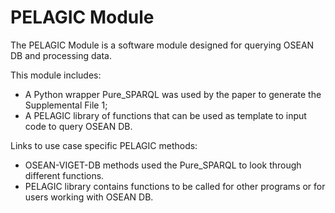 # PELAGIC Module 

The PELAGIC Module is a software module designed for querying OSEAN DB and processing data.

This module includes: 
- A Python wrapper Pure_SPARQL was used by the paper to generate the Supplemental File 1; 
- A PELAGIC library of functions that can be used as template to input code to query OSEAN DB.


Links to use case specific PELAGIC methods:
- OSEAN-VIGET-DB methods used the Pure_SPARQL to look through different functions.
- PELAGIC library contains functions to be called for other programs or for users working with OSEAN DB. 
